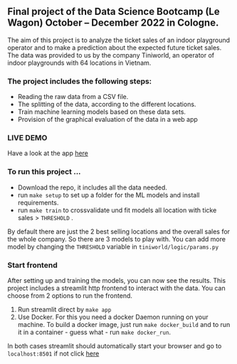 ## Final project of the Data Science Bootcamp (Le Wagon) October – December 2022 in Cologne.

The aim of this project is to analyze the ticket sales of an indoor playground operator and to make a prediction about the expected future ticket sales. The data was provided to us by the company Tiniworld, an operator of indoor playgrounds with 64 locations in Vietnam.

### The project includes the following steps:
-	Reading the raw data from a CSV file.
-	The splitting of the data, according to the different locations.
-	Train machine learning models based on these data sets.
-	Provision of the graphical evaluation of the data in a web app

### LIVE DEMO
Have a look at the app [here](https://tiniworld-pp2ipk3ezq-ey.a.run.app/)

### To run this project ...
- Download the repo, it includes all the data needed.
- run `make setup` to set up a folder for the ML models and install requirements.
- run `make train` to crossvalidate und fit models all location with ticke sales > `THRESHOLD` .


By default there are just the 2 best selling locations and the overall sales for the whole company. So there are 3 models to play with.
You can add more model by changing the `THRESHOLD` variable in `tiniworld/logic/params.py`

### Start frontend
After setting up and training the models, you can now see the results.
This project includes a streamlit http frontend to interact with the data.
You can choose from 2 options to run the frontend.

1.  Run streamlit direct by `make app`
2.  Use Docker. For this you need a docker Daemon running on your machine. To build a docker image, just run `make docker_build` and to run it in a container - guess what - run `make docker_run`.

In both cases streamlit should automatically start your browser and go to `localhost:8501` if not click [here](http://localhost:8501)
